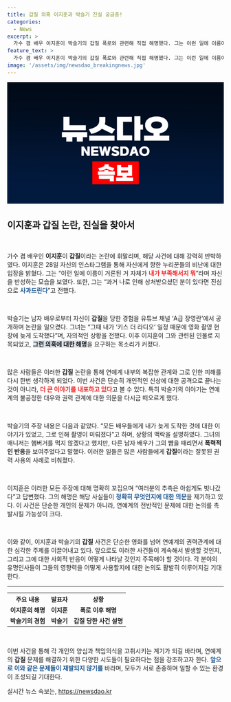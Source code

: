 ```yaml
---
title: 갑질 의혹 이지훈과 박슬기 진실 궁금증!
categories:
  - News
excerpt: >
  가수 겸 배우 이지훈이 박슬기의 갑질 폭로와 관련해 직접 해명했다. 그는 이런 일에 이름이 거론된 것 자체가 부족함 때문이라며 사과의 뜻을 전했다. 과거 사건의 진실을 밝히는 이지훈의 고백이 주목받고 있다!
feature_text: >
  가수 겸 배우 이지훈이 박슬기의 갑질 폭로와 관련해 직접 해명했다. 그는 이런 일에 이름이 거론된 것 자체가 부족함 때문이라며 사과의 뜻을 전했다. 과거 사건의 진실을 밝히는 이지훈의 고백이 주목받고 있다!
image: '/assets/img/newsdao_breakingnews.jpg'
---
```


<p><img src="/assets/img/newsdao_breakingnews.jpg" alt="ontimetimes 속보" /></p>

<h2 data-ke-size="size26">이지훈과 갑질 논란, 진실을 찾아서</h2>

<p data-ke-size="size16">&nbsp;</p>

<p>가수 겸 배우인 <b>이지훈</b>이 <b>갑질</b>이라는 논란에 휘말리며, 해당 사건에 대해 강력히 반박하였다. 이지훈은 28일 자신의 인스타그램을 통해 자신에게 향한 누리꾼들의 비난에 대한 입장을 밝혔다. 그는 “이런 일에 이름이 거론된 거 자체가 <b><span style="color: #ee2323;">내가 부족해서지 뭐</span></b>”라며 자신을 반성하는 모습을 보였다. 또한, 그는 “과거 나로 인해 상처받으셨던 분이 있다면 진심으로 <b><span style="color: #1a5490;">사과드린다</span></b>”고 전했다.</p>

<p data-ke-size="size16">&nbsp;</p>

<p>박슬기는 남자 배우로부터 자신이 <b>갑질</b>을 당한 경험을 유튜브 채널 ‘A급 장영란’에서 공개하며 논란을 일으켰다. 그녀는 “그때 내가 ‘키스 더 라디오’ 일정 때문에 영화 촬영 현장에 늦게 도착했다”며, 자의적인 상황을 전했다. 이후 이지훈이 그와 관련된 인물로 지목되었고, <b><span style="background-color: #21538527;">그런 의혹에 대한 해명</span></b>을 요구하는 목소리가 커졌다.</p>

<p data-ke-size="size16">&nbsp;</p>

<p>많은 사람들은 이러한 <b>갑질</b> 논란을 통해 연예계 내부의 복잡한 관계와 그로 인한 피해를 다시 한번 생각하게 되었다. 이번 사건은 단순히 개인적인 신상에 대한 공격으로 끝나는 것이 아니라, <b><span style="color: #ee2323;">더 큰 이야기를 내포하고 있다</span></b>고 볼 수 있다. 특히 박슬기의 이야기는 연예계의 불공정한 대우와 권력 관계에 대한 의문을 다시금 떠오르게 했다.</p>

<p data-ke-size="size16">&nbsp;</p>

<p>박슬기의 주장 내용은 다음과 같았다. “모든 배우들에게 내가 늦게 도착한 것에 대한 이야기가 있었고, 그로 인해 촬영이 미뤄졌다”고 하며, 상황의 맥락을 설명하였다. 그녀의 매니저는 햄버거를 먹지 않겠다고 했지만, 다른 남자 배우가 그의 뺨을 때리면서 <b>폭력적인 반응</b>을 보여주었다고 말했다. 이러한 일들은 많은 사람들에게 <b>갑질</b>이라는 잘못된 권력 사용의 사례로 비춰졌다.</p>

<p data-ke-size="size16">&nbsp;</p>

<p>이지훈은 이러한 모든 주장에 대해 명확히 꼬집으며 “여러분의 추측은 아쉽게도 빗나갔다”고 답변했다. 그의 해명은 해당 사실들이 <b><span style="color: #1a5490;">정확히 무엇인지에 대한 의문</span></b>을 제기하고 있다. 이 사건은 단순한 개인의 문제가 아니라, 연예계의 전반적인 문제에 대한 논의를 촉발시킬 가능성이 크다.</p>

<p data-ke-size="size16">&nbsp;</p>

<p>이와 같이, 이지훈과 박슬기의 <b>갑질</b> 사건은 단순한 영화를 넘어 연예계의 권력관계에 대한 심각한 주제를 이끌어내고 있다. 앞으로도 이러한 사건들이 계속해서 발생할 것인지, 그리고 그에 대한 사회적 반응이 어떻게 나타날 것인지 주목해야 할 것이다. 각 분야의 유명인사들이 그들의 영향력을 어떻게 사용할지에 대한 논의도 활발히 이루어지길 기대한다.</p>

<hr>

<table style="width: 100%; border-collapse: collapse;">
  <tr>
    <th style="text-align: center;"><b>주요 내용</b></th>
    <th style="text-align: center;"><b>발표자</b></th>
    <th style="text-align: center;"><b>상황</b></th>
  </tr>
  <tr>
    <td style="text-align: center; height: 17px;"><b>이지훈의 해명</b></td>
    <td style="text-align: center; height: 17px;"><b>이지훈</b></td>
    <td style="text-align: center; height: 17px;"><b>폭로 이후 해명</b></td>
  </tr>
  <tr>
    <td style="text-align: center; height: 17px;"><b>박슬기의 경험</b></td>
    <td style="text-align: center; height: 17px;"><b>박슬기</b></td>
    <td style="text-align: center; height: 17px;"><b>갑질 당한 사건 설명</b></td>
  </tr>
</table>

<p data-ke-size="size16">&nbsp;</p>

<p>이번 사건을 통해 각 개인의 양심과 책임의식을 고취시키는 계기가 되길 바라며, 연예계의 <b>갑질</b> 문제를 해결하기 위한 다양한 시도들이 필요하다는 점을 강조하고자 한다. <b><span style="color: #1a5490;">앞으로 이와 같은 문제들이 재발되지 않기를</span></b> 바라며, 모두가 서로 존중하며 일할 수 있는 환경이 조성되길 기대한다.</p>
실시간 뉴스 속보는, <a href="https://newsdao.kr" rel="dofollow">https://newsdao.kr</a>


